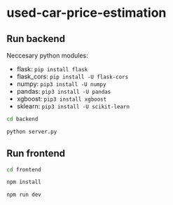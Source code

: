 # used-car-price-estimation

## Run backend

Neccesary python modules:

- flask: `pip install flask`
- flask_cors: `pip install -U flask-cors`
- numpy: `pip3 install -U numpy`
- pandas: `pip3 install -U pandas`
- xgboost: `pip3 install xgboost`
- sklearn: `pip3 install -U scikit-learn`

```bash
cd backend

python server.py
```

## Run frontend

```bash
cd frontend

npm install

npm run dev
```
